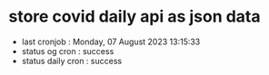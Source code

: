 # store covid daily api as json data

- last cronjob : Monday, 07 August 2023 13:15:33
- status og cron : success
- status daily cron : success
      
      